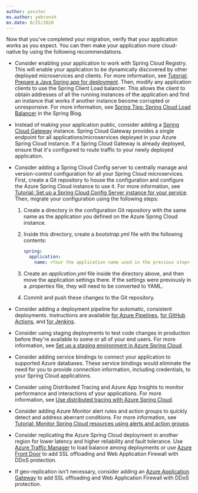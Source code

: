 ```yaml
---
author: yevster
ms.author: yebronsh
ms.date: 8/25/2020
---
```


Now that you've completed your migration, verify that your application works as you expect. You can then make your application more cloud-native by using the following recommendations.

* Consider enabling your application to work with Spring Cloud Registry. This will enable your application to be dynamically discovered by other deployed microservices and clients. For more information, see [Tutorial: Prepare a Java Spring app for deployment](/azure/spring-cloud/spring-cloud-tutorial-prepare-app-deployment). Then, modify any application clients to use the Spring Client Load balancer. This allows the client to obtain addresses of all the running instances of the application and find an instance that works if another instance become corrupted or unresponsive. For more information, see [Spring Tips: Spring Cloud Load Balancer](https://spring.io/blog/2020/03/25/spring-tips-spring-cloud-loadbalancer) in the Spring Blog.

* Instead of making your application public, consider adding a [Spring Cloud Gateway](https://cloud.spring.io/spring-cloud-static/spring-cloud-gateway/current/reference/html/) instance. Spring Cloud Gateway provides a single endpoint for all applications/microservices deployed in your Azure Spring Cloud instance. If a Spring Cloud Gateway is already deployed, ensure that it's configured to route traffic to your newly deployed application.

* Consider adding a Spring Cloud Config server to centrally manage and version-control configuration for all your Spring Cloud microservices. First, create a Git repository to house the configuration and configure the Azure Spring Cloud instance to use it. For more information, see [Tutorial: Set up a Spring Cloud Config Server instance for your service](/azure/spring-cloud/spring-cloud-tutorial-config-server). Then, migrate your configuration using the following steps:

  1. Create a directory in the configuration Git repository with the same name as the application you defined on the Azure Spring Cloud instance.

  1. Inside this directory, create a *bootstrap.yml* file with the following contents:

     ```yml
     spring:
       application:
         name: <Your the application name used in the previous step>
     ```

  1. Create an *application.yml* file inside the directory above, and then move the application settings there. If the settings were previously in a *.properties* file, they will need to be converted to YAML.

  1. Commit and push these changes to the Git repository.

* Consider adding a deployment pipeline for automatic, consistent deployments. Instructions are available [for Azure Pipelines](/azure/spring-cloud/spring-cloud-howto-cicd), [for GitHub Actions](/azure/spring-cloud/spring-cloud-howto-github-actions), and [for Jenkins](/azure/jenkins/tutorial-jenkins-deploy-cli-spring-cloud-service).

* Consider using staging deployments to test code changes in production before they're available to some or all of your end users. For more information, see [Set up a staging environment in Azure Spring Cloud](/azure/spring-cloud/spring-cloud-howto-staging-environment).

* Consider adding service bindings to connect your application to supported Azure databases. These service bindings would eliminate the need for you to provide connection information, including credentials, to your Spring Cloud applications.

* Consider using Distributed Tracing and Azure App Insights to monitor performance and interactions of your applications. For more information, see [Use distributed tracing with Azure Spring Cloud](/azure/spring-cloud/spring-cloud-tutorial-distributed-tracing).

* Consider adding Azure Monitor alert rules and action groups to quickly detect and address aberrant conditions. For more information, see [Tutorial: Monitor Spring Cloud resources using alerts and action groups](/azure/spring-cloud/spring-cloud-tutorial-alerts-action-groups).

* Consider replicating the Azure Spring Cloud deployment in another region for lower latency and higher reliability and fault tolerance. Use [Azure Traffic Manager](/azure/traffic-manager) to load balance among deployments or use [Azure Front Door](/azure/frontdoor) to add SSL offloading and Web Application Firewall with DDoS protection.

* If geo-replication isn't necessary, consider adding an [Azure Application Gateway](/azure/application-gateway) to add SSL offloading and Web Application Firewall with DDoS protection.
